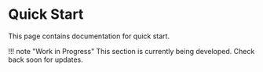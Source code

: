 # Quick Start

This page contains documentation for quick start.

!!! note "Work in Progress"
    This section is currently being developed. Check back soon for updates.

